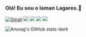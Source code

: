 ### Olá! Eu sou o Iaman Lagares.🥇

[![Gmail](https://img.shields.io/badge/Gmail-D14836?style=for-the-badge&logo=gmail&logoColor=white)](iamancontatowork@gmail.com)
[![](https://img.shields.io/badge/C-00599C?style=for-the-badge&logo=c&logoColor=white)]()
[![](	https://img.shields.io/badge/C%2B%2B-00599C?style=for-the-badge&logo=c%2B%2B&logoColor=white)]()
[![](https://img.shields.io/badge/HTML-239120?style=for-the-badge&logo=html5&logoColor=white)]()
[![](https://img.shields.io/badge/CSS-239120?&style=for-the-badge&logo=css3&logoColor=whit)]()

![Anurag's GitHub stats-dark](https://github-readme-stats.vercel.app/api?username=IamanLagares&show_icons=true&theme=radical)



